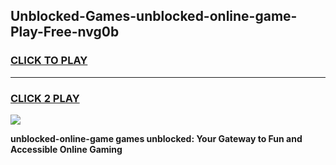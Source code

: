 
## Unblocked-Games-unblocked-online-game-Play-Free-nvg0b
<h3>
<a href="https://premium76.site?title=unblocked-online-game&ref=18A1">CLICK TO PLAY</a></h3>
<hr>

<h3>
<a href="https://premium76.site?title=unblocked-online-game&ref=18A1">CLICK 2 PLAY</a>
  
</h3>

<a href="https://premium76.site?title=unblocked-online-game&ref=18A1"><img src="https://clearcache.store/games.png"></a>


**unblocked-online-game games unblocked: Your Gateway to Fun and Accessible Online Gaming**
